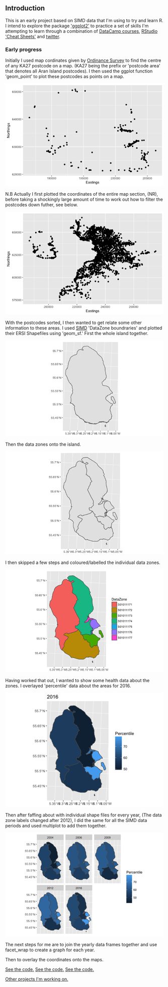 

## Introduction
This is an early project based on SIMD data that I'm using to try and learn R.
I intend to explore the package ['ggplot2'](http://ggplot2.tidyverse.org/reference/ggsf.html) to practice a set of skills I'm attempting to learn through a combination of [DataCamp courses](https://www.datacamp.com/courses/free-introduction-to-r), [RStudio 'Cheat Sheets'](https://www.rstudio.com/resources/cheatsheets/) and [twitter](https://twitter.com/hashtag/Rstats?src=hash).


### Early progress

Initially I used map cordinates given by [Ordinance Survey](https://www.ordnancesurvey.co.uk/opendatadownload/products.html) to find the centre of any KA27 postcode on a map.
(KA27 being the prefix or 'postcode area' that denotes all Aran Island postcodes).
I then used the ggplot function 'geom_point' to plot these postcodes as points on a map.

![Point coordinates](Rplot03.png)

N.B Actually I first plotted the coordinates of the entire map section, (NR), before taking a shockingly large amount of time to work out how to filter the postcodes down futher, see below.

![Point coordinates whole map](Rplot02.png)

With the postcodes sorted, I then wanted to get relate some other information to these areas.
I used [SIMD](www.gov.scot/Topics/Statistics/SIMD) 'DataZone boundraries' and plotted their ERSI Shapefiles using 'geom_sf.' 
First the whole island together.

![DZ Outlines](Rplot04.png)

Then the data zones onto the island.

![DZ Outlines2](Rplot05.png)

I then skipped a few steps and coloured/labelled the individual data zones.

![DZ Outlines Colourewd](Rplot06.png)

Having worked that out, I wanted to show some health data about the zones. I overlayed 'percentile' data about the areas for 2016.

![DZ Outlines Colourewd](Rplot07.png)

Then after faffing about with individual shape files for every year, (The data zone labels changed after 2012), I did the same for all the SIMD data periods and used multiplot to add them together.

![Multiplot plot](Rplot.png)

The next steps for me are to join the yearly data frames together and use facet_wrap to create a graph for each year.

Then to overlay the coordinates onto the maps.

[See the code.](Arran_Workbook.html)
[See the code.](../Arran_Workbook.html)
[See the code.](Arran_Workbook.html)

[Other projects I'm working on.](https://fergustaylor.github.io) 

